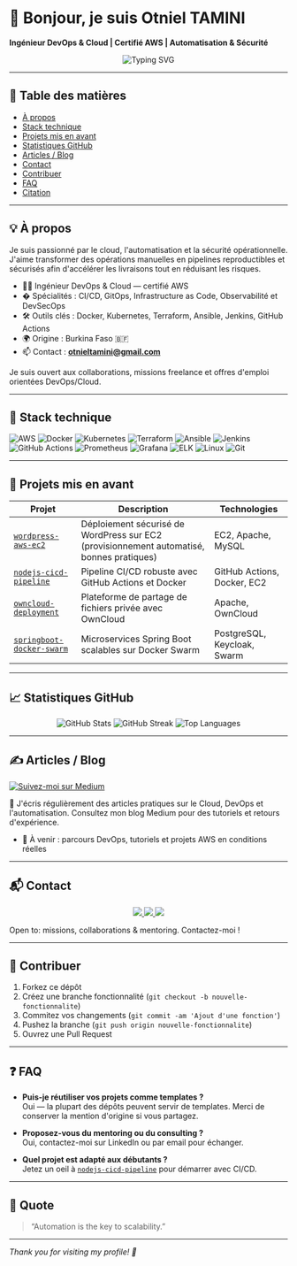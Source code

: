 # 👋 Bonjour, je suis Otniel TAMINI

**Ingénieur DevOps & Cloud | Certifié AWS | Automatisation & Sécurité**

<div align="center">
  <img src="https://readme-typing-svg.demolab.com?font=Fira+Code&size=22&pause=1000&center=true&vCenter=true&width=600&lines=Construire+des+syst%C3%A8mes+cloud+robustes;Automatiser+avec+CI%2FCD+et+GitOps;Promouvoir+le+DevSecOps;Partager+les+bonnes+pratiques" alt="Typing SVG" />
</div>

---

## 📑 Table des matières

- [À propos](#-a-propos)
- [Stack technique](#-tech-stack)
- [Projets mis en avant](#-featured-projects)
- [Statistiques GitHub](#-github-stats)
- [Articles / Blog](#️-medium-articles)
- [Contact](#-lets-connect)
- [Contribuer](#-how-to-contribute)
- [FAQ](#-faq)
- [Citation](#-quote)

---

## 💡 À propos

Je suis passionné par le cloud, l'automatisation et la sécurité opérationnelle. J'aime transformer des opérations manuelles en pipelines reproductibles et sécurisés afin d'accélérer les livraisons tout en réduisant les risques.

- 🧑‍💻 Ingénieur DevOps & Cloud — certifié AWS
- � Spécialités : CI/CD, GitOps, Infrastructure as Code, Observabilité et DevSecOps
- 🛠️ Outils clés : Docker, Kubernetes, Terraform, Ansible, Jenkins, GitHub Actions
- 🌍 Origine : Burkina Faso 🇧🇫
- 📫 Contact : **otnieltamini@gmail.com**

Je suis ouvert aux collaborations, missions freelance et offres d'emploi orientées DevOps/Cloud.

---

## 🧰 Stack technique

![AWS](https://img.shields.io/badge/AWS-FF9900?style=for-the-badge&logo=amazonaws&logoColor=white)
![Docker](https://img.shields.io/badge/Docker-2496ED?style=for-the-badge&logo=docker&logoColor=white)
![Kubernetes](https://img.shields.io/badge/Kubernetes-326CE5?style=for-the-badge&logo=kubernetes&logoColor=white)
![Terraform](https://img.shields.io/badge/Terraform-7B42BC?style=for-the-badge&logo=terraform&logoColor=white)
![Ansible](https://img.shields.io/badge/Ansible-EE0000?style=for-the-badge&logo=ansible&logoColor=white)
![Jenkins](https://img.shields.io/badge/Jenkins-D24939?style=for-the-badge&logo=jenkins&logoColor=white)
![GitHub Actions](https://img.shields.io/badge/GitHub%20Actions-2088FF?style=for-the-badge&logo=github-actions&logoColor=white)
![Prometheus](https://img.shields.io/badge/Prometheus-E6522C?style=for-the-badge&logo=prometheus&logoColor=white)
![Grafana](https://img.shields.io/badge/Grafana-F46800?style=for-the-badge&logo=grafana&logoColor=white)
![ELK](https://img.shields.io/badge/ELK-233445?style=for-the-badge&logo=elastic&logoColor=white)
![Linux](https://img.shields.io/badge/Linux-FCC624?style=for-the-badge&logo=linux&logoColor=black)
![Git](https://img.shields.io/badge/Git-F05032?style=for-the-badge&logo=git&logoColor=white)

---

## 🚀 Projets mis en avant

| Projet | Description | Technologies |
|--------|-------------|--------------|
| [`wordpress-aws-ec2`](https://github.com/otniel-tamini/wordpress-aws-ec2) | Déploiement sécurisé de WordPress sur EC2 (provisionnement automatisé, bonnes pratiques) | EC2, Apache, MySQL |
| [`nodejs-cicd-pipeline`](https://github.com/otniel-tamini/nodejs-cicd-pipeline) | Pipeline CI/CD robuste avec GitHub Actions et Docker | GitHub Actions, Docker, EC2 |
| [`owncloud-deployment`](https://github.com/otniel-tamini/owncloud-deployment) | Plateforme de partage de fichiers privée avec OwnCloud | Apache, OwnCloud |
| [`springboot-docker-swarm`](https://github.com/otniel-tamini/springboot-docker-swarm) | Microservices Spring Boot scalables sur Docker Swarm | PostgreSQL, Keycloak, Swarm |
---

## 📈 Statistiques GitHub

<p align="center">
  <img src="https://github-readme-stats.vercel.app/api?username=otniel-tamini&show_icons=true&theme=radical" alt="GitHub Stats" />
  <img src="https://github-readme-streak-stats.herokuapp.com?user=otniel-tamini&theme=radical&hide_border=true" alt="GitHub Streak" />
  <img src="https://github-readme-stats.vercel.app/api/top-langs/?username=otniel-tamini&layout=compact&theme=radical" alt="Top Languages" />
</p>

---

## ✍️ Articles / Blog

[![Suivez-moi sur Medium](https://img.shields.io/badge/Medium-12100E?style=for-the-badge&logo=medium&logoColor=white)](https://medium.com/@otniel-tamini)

📰 J'écris régulièrement des articles pratiques sur le Cloud, DevOps et l'automatisation. Consultez mon blog Medium pour des tutoriels et retours d'expérience.

<!-- BLOG-POST-LIST:START -->
- 🚀 À venir : parcours DevOps, tutoriels et projets AWS en conditions réelles
<!-- BLOG-POST-LIST:END -->

---

## 📬 Contact

<p align="center">
  <a href="mailto:otnieltamini@gmail.com">
    <img src="https://img.shields.io/badge/Gmail-D14836?style=for-the-badge&logo=gmail&logoColor=white" />
  </a>
  <a href="https://www.linkedin.com/in/otniel-tamini">
    <img src="https://img.shields.io/badge/LinkedIn-0077B5?style=for-the-badge&logo=linkedin&logoColor=white" />
  </a>
  <a href="https://github.com/otniel-tamini">
    <img src="https://img.shields.io/badge/GitHub-000000?style=for-the-badge&logo=github&logoColor=white" />
  </a>
</p>

Open to: missions, collaborations & mentoring. Contactez-moi !

---

## 🤝 Contribuer

1. Forkez ce dépôt
2. Créez une branche fonctionnalité (`git checkout -b nouvelle-fonctionnalite`)
3. Commitez vos changements (`git commit -am 'Ajout d'une fonction'`)
4. Pushez la branche (`git push origin nouvelle-fonctionnalite`)
5. Ouvrez une Pull Request

---

## ❓ FAQ

- **Puis-je réutiliser vos projets comme templates ?**  
  Oui — la plupart des dépôts peuvent servir de templates. Merci de conserver la mention d'origine si vous partagez.

- **Proposez-vous du mentoring ou du consulting ?**  
  Oui, contactez-moi sur LinkedIn ou par email pour échanger.

- **Quel projet est adapté aux débutants ?**  
  Jetez un oeil à [`nodejs-cicd-pipeline`](https://github.com/otniel-tamini/nodejs-cicd-pipeline) pour démarrer avec CI/CD.

---

## 💬 Quote

> “Automation is the key to scalability.”

---

*Thank you for visiting my profile! 🚀*
